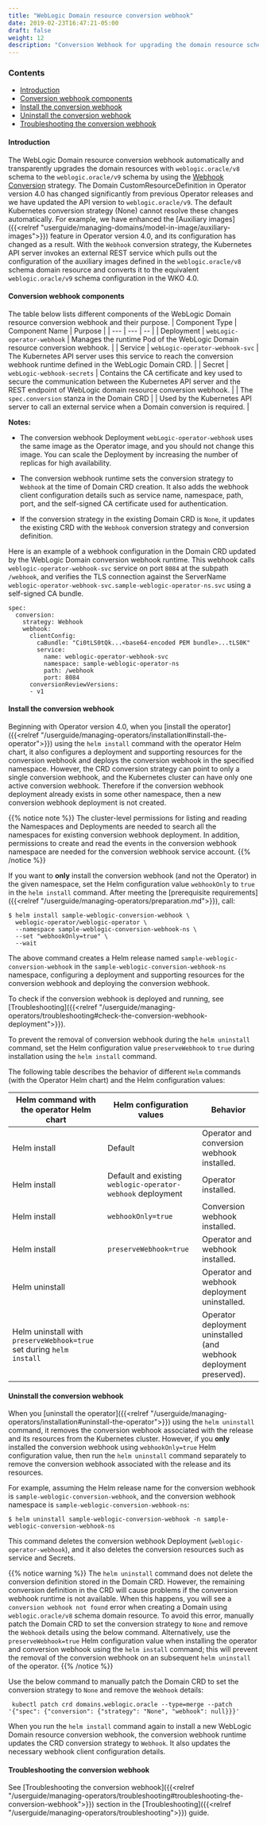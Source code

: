 ```yaml
---
title: "WebLogic Domain resource conversion webhook"
date: 2019-02-23T16:47:21-05:00
draft: false
weight: 12
description: "Conversion Webhook for upgrading the domain resource schema."
---
```


### Contents

 - [Introduction](#introduction)
 - [Conversion webhook components](#conversion-webhook-components)
 - [Install the conversion webhook](#install-the-conversion-webhook)
 - [Uninstall the conversion webhook](#uninstall-the-conversion-webhook)
 - [Troubleshooting the conversion webhook](#troubleshooting-the-conversion-webhook)

#### Introduction
The WebLogic Domain resource conversion webhook automatically and transparently upgrades the domain resources with `weblogic.oracle/v8` schema to the `weblogic.oracle/v9` schema by using the [Webhook Conversion](https://kubernetes.io/docs/tasks/extend-kubernetes/custom-resources/custom-resource-definition-versioning/#webhook-conversion) strategy.  The Domain CustomResourceDefinition in Operator version 4.0 has changed significantly from previous Operator releases and we have updated the API version to `weblogic.oracle/v9`. The default Kubernetes conversion strategy (None) cannot resolve these changes automatically. For example, we have enhanced the [Auxiliary images]({{<relref "userguide/managing-domains/model-in-image/auxiliary-images">}}) feature in Operator version 4.0, and its configuration has changed as a result. With the `Webhook` conversion strategy, the Kubernetes API server invokes an external REST service which pulls out the configuration of the auxiliary images defined in the `weblogic.oracle/v8` schema domain resource and converts it to the equivalent `weblogic.oracle/v9` schema configuration in the WKO 4.0.

#### Conversion webhook components
The table below lists different components of the WebLogic Domain resource conversion webhook and their purpose.
| Component Type | Component Name | Purpose |
| --- | --- | -- |
| Deployment | `webLogic-operator-webhook` | Manages the runtime Pod of the WebLogic Domain resource conversion webhook. |
| Service | `webLogic-operator-webhook-svc` | The Kubernetes API server uses this service to reach the conversion webhook runtime defined in the WebLogic Domain CRD. |
| Secret | `webLogic-webhook-secrets` | Contains the CA certificate and key used to secure the communication between the Kubernetes API server and the REST endpoint of WebLogic domain resource conversion webhook. |
| The `spec.conversion` stanza in the Domain CRD | | Used by the Kubernetes API server to call an external service when a Domain conversion is required. |

**Notes:**
- The conversion webhook Deployment `webLogic-operator-webhook` uses the same image as the Operator image, and you should not change this image. You can scale the Deployment by increasing the number of replicas for high availability.
 
- The conversion webhook runtime sets the conversion strategy to `Webhook` at the time of Domain CRD creation. It also adds the webhook client configuration details such as service name, namespace, path, port, and the self-signed CA certificate used for authentication. 

- If the conversion strategy in the existing Domain CRD is `None`, it updates the existing CRD with the `Webhook` conversion strategy and conversion definition.

Here is an example of a webhook configuration in the Domain CRD updated by the WebLogic Domain conversion webhook runtime. This webhook calls `weblogic-operator-webhook-svc` service on port `8084` at the subpath `/webhook`, and verifies the TLS connection against the ServerName `weblogic-operator-webhook-svc.sample-weblogic-operator-ns.svc` using a self-signed CA bundle.
```
spec:
  conversion:
    strategy: Webhook
    webhook:
      clientConfig:
        caBundle: "Ci0tLS0tQk...<base64-encoded PEM bundle>...tLS0K"
        service:
          name: weblogic-operator-webhook-svc
          namespace: sample-weblogic-operator-ns
          path: /webhook
          port: 8084
      conversionReviewVersions:
      - v1
```

#### Install the conversion webhook
Beginning with  Operator version 4.0, when you [install the operator]({{<relref "/userguide/managing-operators/installation#install-the-operator">}}) using the `helm install` command with the operator Helm chart, it also configures a deployment and supporting resources for the conversion webhook and deploys the conversion webhook in the specified namespace. However, the CRD conversion strategy can point to only a single conversion webhook, and the Kubernetes cluster can have only one active conversion webhook. Therefore if the conversion webhook deployment already exists in some other namespace, then a new conversion webhook deployment is not created.

{{% notice note %}}
The cluster-level permissions for listing and reading the Namespaces and Deployments are needed to search all the namespaces for existing conversion webhook deployment. In addition, permissions to create and read the events in the conversion webhook namespace are needed for the conversion webhook service account.
{{% /notice %}}


If you want to **only** install the conversion webhook (and not the Operator) in the given namespace, set the Helm configuration value `webhookOnly` to `true` in the `helm install` command. After meeting the [prerequisite requirements]({{<relref "/userguide/managing-operators/preparation.md">}}), call:
```
$ helm install sample-weblogic-conversion-webhook \
  weblogic-operator/weblogic-operator \
  --namespace sample-weblogic-conversion-webhook-ns \
  --set "webhookOnly=true" \
  --wait
```
The above command creates a Helm release named `sample-weblogic-conversion-webhook` in the `sample-weblogic-conversion-webhook-ns` namespace, configuring a deployment and supporting resources for the conversion webhook and deploying the conversion webhook.

To check if the conversion webhook is deployed and running,
see [Troubleshooting]({{<relref "/userguide/managing-operators/troubleshooting#check-the-conversion-webhook-deployment">}}).

To prevent the removal of conversion webhook during the `helm uninstall` command, set the Helm configuration value `preserveWebhook` to `true` during installation using the `helm install` command. 

The following table describes the behavior of different `Helm` commands (with the Operator Helm chart) and the Helm configuration values:

| Helm command with the operator Helm chart | Helm configuration values | Behavior |
| --- | --- | --- |
| Helm install | Default | Operator and conversion webhook installed. |
| Helm install | Default and existing `weblogic-operator-webhook` deployment | Operator installed. |
| Helm install | `webhookOnly=true` | Conversion webhook installed. |
| Helm install | `preserveWebhook=true` | Operator and webhook installed. |
| Helm uninstall | | Operator and webhook deployment uninstalled. |
| Helm uninstall with `preserveWebhook=true` set during `helm install` | | Operator deployment uninstalled (and webhook deployment preserved). |

#### Uninstall the conversion webhook
When you [uninstall the operator]({{<relref "/userguide/managing-operators/installation#uninstall-the-operator">}}) using the `helm uninstall` command, it removes the conversion webhook 
associated with the release and its resources from the Kubernetes cluster. However, if you **only** installed the conversion webhook using `webhookOnly=true` Helm configuration value, then run the `helm uninstall` 
command separately to remove the conversion webhook associated with the release and its resources.

For example, assuming the Helm release name for the conversion webhook is `sample-weblogic-conversion-webhook`,
and the conversion webhook namespace is `sample-weblogic-conversion-webhook-ns`:

```text
$ helm uninstall sample-weblogic-conversion-webhook -n sample-weblogic-conversion-webhook-ns
```
This command deletes the conversion webhook Deployment (`weblogic-operator-webhook`), and it also deletes the conversion resources such as service and Secrets.

{{% notice warning %}}
The `helm uninstall` command does not delete the conversion definition stored in the Domain CRD. However, the remaining conversion definition in the CRD will cause problems if the conversion webhook runtime is not available. When this happens, you will see a `conversion webhook not found` error when creating a Domain using `weblogic.oracle/v8` schema domain resource. To avoid this error, manually patch the Domain CRD to set the conversion strategy to `None` and remove the `Webhook` details using the below command. Alternatively, use the `preserveWebhook=true` Helm configuration value when installing the operator and conversion webhook using the `helm install` command; this will prevent the removal of the conversion webhook on an subsequent `helm uninstall` of the operator. 
{{% /notice %}}

Use the below command to manually patch the Domain CRD to set the conversion strategy to `None` and remove the `Webhook` details:
```
 kubectl patch crd domains.weblogic.oracle --type=merge --patch '{"spec": {"conversion": {"strategy": "None", "webhook": null}}}'
```

When you run the `helm install` command again to install a new WebLogic Domain resource conversion webhook, the conversion webhook runtime updates the CRD conversion strategy to `Webhook`. It also updates the necessary webhook client configuration details.

#### Troubleshooting the conversion webhook
See [Troubleshooting the conversion webhook]({{<relref "/userguide/managing-operators/troubleshooting#troubleshooting-the-conversion-webhook">}}) section in the [Troubleshooting]({{<relref "/userguide/managing-operators/troubleshooting">}}) guide.

